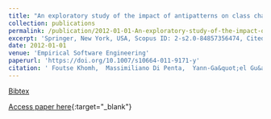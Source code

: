 ```yaml
---
title: "An exploratory study of the impact of antipatterns on class change- and fault-proneness"
collection: publications
permalink: /publication/2012-01-01-An-exploratory-study-of-the-impact-of-antipatterns-on-class-change-and-fault-proneness
excerpt: 'Springer, New York, USA, Scopus ID: 2-s2.0-84857356474, Cited by: 151'
date: 2012-01-01
venue: 'Empirical Software Engineering'
paperurl: 'https://doi.org/10.1007/s10664-011-9171-y'
citation: ' Foutse Khomh,  Massimiliano Di Penta,  Yann-Ga&quot;el Gu&apos;eh&apos;eneuc,  Giuliano Antoniol, &quot;An exploratory study of the impact of antipatterns on class change- and fault-proneness.&quot; Empirical Software Engineering, 2012.'
---
```

[Bibtex](https://dblp.org/rec/bib/journals/ese/KhomhPGA12)

[Access paper here](https://doi.org/10.1007/s10664-011-9171-y){:target="_blank"}
